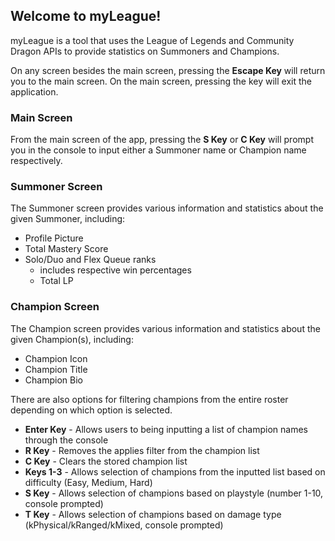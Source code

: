 ## Welcome to myLeague!

myLeague is a tool that uses the League of Legends and Community Dragon APIs to provide statistics on Summoners and
Champions.

On any screen besides the main screen, pressing the **Escape Key** will return you to the main screen. On the main
screen, pressing the key will exit the application.

### Main Screen

From the main screen of the app, pressing the **S Key** or **C Key** will prompt you in the console to input either a
Summoner name or Champion name respectively.

### Summoner Screen

The Summoner screen provides various information and statistics about the given Summoner, including:

* Profile Picture
* Total Mastery Score
* Solo/Duo and Flex Queue ranks
    * includes respective win percentages
    * Total LP

### Champion Screen

The Champion screen provides various information and statistics about the given Champion(s), including:

* Champion Icon
* Champion Title
* Champion Bio

There are also options for filtering champions from the entire roster depending on which option is selected.

* **Enter Key** - Allows users to being inputting a list of champion names through the console
* **R Key** - Removes the applies filter from the champion list
* **C Key** - Clears the stored champion list
* **Keys 1-3** - Allows selection of champions from the inputted list based on difficulty (Easy, Medium, Hard)
* **S Key** - Allows selection of champions based on playstyle (number 1-10, console prompted)
* **T Key** - Allows selection of champions based on damage type (kPhysical/kRanged/kMixed, console prompted)
